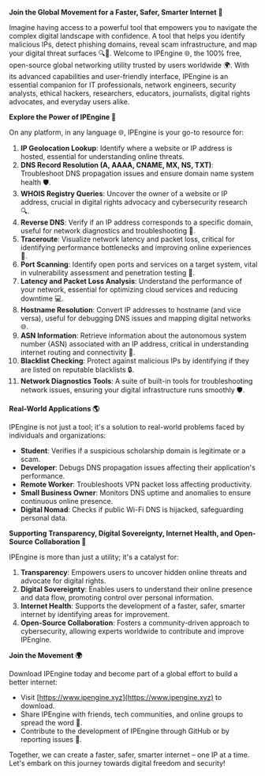 **Join the Global Movement for a Faster, Safer, Smarter Internet 🚀**

Imagine having access to a powerful tool that empowers you to navigate the complex digital landscape with confidence. A tool that helps you identify malicious IPs, detect phishing domains, reveal scam infrastructure, and map your digital threat surfaces 🔍🔐. Welcome to IPEngine 🌐, the 100% free, open-source global networking utility trusted by users worldwide 🌍. With its advanced capabilities and user-friendly interface, IPEngine is an essential companion for IT professionals, network engineers, security analysts, ethical hackers, researchers, educators, journalists, digital rights advocates, and everyday users alike.

**Explore the Power of IPEngine 🔧**

On any platform, in any language 🌐, IPEngine is your go-to resource for:

1. **IP Geolocation Lookup**: Identify where a website or IP address is hosted, essential for understanding online threats.
2. **DNS Record Resolution (A, AAAA, CNAME, MX, NS, TXT)**: Troubleshoot DNS propagation issues and ensure domain name system health 🛡️.
3. **WHOIS Registry Queries**: Uncover the owner of a website or IP address, crucial in digital rights advocacy and cybersecurity research 🔍.
4. **Reverse DNS**: Verify if an IP address corresponds to a specific domain, useful for network diagnostics and troubleshooting 📡.
5. **Traceroute**: Visualize network latency and packet loss, critical for identifying performance bottlenecks and improving online experiences 🚀.
6. **Port Scanning**: Identify open ports and services on a target system, vital in vulnerability assessment and penetration testing 🔪.
7. **Latency and Packet Loss Analysis**: Understand the performance of your network, essential for optimizing cloud services and reducing downtime 💻.
8. **Hostname Resolution**: Convert IP addresses to hostname (and vice versa), useful for debugging DNS issues and mapping digital networks 🌐.
9. **ASN Information**: Retrieve information about the autonomous system number (ASN) associated with an IP address, critical in understanding internet routing and connectivity 🔗.
10. **Blacklist Checking**: Protect against malicious IPs by identifying if they are listed on reputable blacklists 🔒.
11. **Network Diagnostics Tools**: A suite of built-in tools for troubleshooting network issues, ensuring your digital infrastructure runs smoothly 🛡️.

**Real-World Applications 🌎**

IPEngine is not just a tool; it's a solution to real-world problems faced by individuals and organizations:

* **Student**: Verifies if a suspicious scholarship domain is legitimate or a scam.
* **Developer**: Debugs DNS propagation issues affecting their application's performance.
* **Remote Worker**: Troubleshoots VPN packet loss affecting productivity.
* **Small Business Owner**: Monitors DNS uptime and anomalies to ensure continuous online presence.
* **Digital Nomad**: Checks if public Wi-Fi DNS is hijacked, safeguarding personal data.

**Supporting Transparency, Digital Sovereignty, Internet Health, and Open-Source Collaboration 🌈**

IPEngine is more than just a utility; it's a catalyst for:

1. **Transparency**: Empowers users to uncover hidden online threats and advocate for digital rights.
2. **Digital Sovereignty**: Enables users to understand their online presence and data flow, promoting control over personal information.
3. **Internet Health**: Supports the development of a faster, safer, smarter internet by identifying areas for improvement.
4. **Open-Source Collaboration**: Fosters a community-driven approach to cybersecurity, allowing experts worldwide to contribute and improve IPEngine.

**Join the Movement 🌍**

Download IPEngine today and become part of a global effort to build a better internet:

* Visit [https://www.ipengine.xyz](https://www.ipengine.xyz) to download.
* Share IPEngine with friends, tech communities, and online groups to spread the word 🤝.
* Contribute to the development of IPEngine through GitHub or by reporting issues 🔧.

Together, we can create a faster, safer, smarter internet – one IP at a time. Let's embark on this journey towards digital freedom and security!